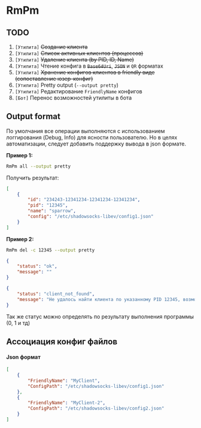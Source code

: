 # RmPm
## TODO

1. `[Утилита]` ~~Создание клиента~~
2. `[Утилита]` ~~Список активных клиентов (процессов)~~
3. `[Утилита]` ~~Удаление клиента (by PID, ID, Name)~~
4. `[Утилита]` Чтение конфига в ~~`Base64Uri`~~, ~~`JSON`~~ и `QR` форматах
5. `[Утилита]` ~~Хранение конфигов клиентов в friendly виде (сопоставление юзер-конфиг)~~
6. `[Утилита]` Pretty output (`--output pretty`)
7. `[Утилита]` Редактирование `FriendlyName` конфигов
8. `[Бот]` Перенос возможностей утилиты в бота

## Output format

По умолчания все операции выполняются с использованием логгирования (Debug, Info) для ясности пользователю. Но в целях автоматизации, следует добавить поддержку вывода в json формате.

**Пример 1:**

```bash
RmPm all --output pretty
```

Получить результат:

```json
[
    {
        "id": "234243-12341234-12341234-12341234",
        "pid": "12345",
        "name": "sparrow",
        "config": "/etc/shadowsocks-libev/config1.json"
    }
]
```

**Пример 2:**

```bash
RmPm del -c 12345 --output pretty
```

```json
{
    "status": "ok",
    "message": ""
}
```

```json
{
    "status": "client_not_found",
    "message": "Не удалось найти клиента по указанному PID 12345, возможно, он не активен"
}
```

Так же статус можно определять по результату выполнения программы (0, 1 и тд)

## Ассоциация конфиг файлов

#### Json формат

```json
[
    {
    	"FriendlyName": "MyClient",
    	"ConfigPath": "/etc/shadowsocks-libev/config1.json"
	},
    {
        "FriendlyName": "MyClient-2",
    	"ConfigPath": "/etc/shadowsocks-libev/config2.json"
    }
]
```
